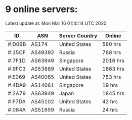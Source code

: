 # 9 online servers:

Latest update at: Mon Mar 16 01:10:14 UTC 2020

| ID | ASN | Server Country | Online |
| -- | --- | -------------- | ------ |
| #.D09B | AS174 | United States | 580 hrs |
| #.15CF | AS49392 | Russia | 768 hrs |
| #.7F1D | AS63949 | Singapore | 2016 hrs |
| #.9FC3 | AS53889 | United States | 1863 hrs |
| #.E069 | AS40065 | United States | 753 hrs |
| #.4DA9 | AS14061 | Singapore | 19 hrs |
| #.2A79 | AS63949 | Japan | 1845 hrs |
| #.F7DA | AS45102 | United States | 42 hrs |
| #.084A | AS51659 | Russia | 24 hrs |

